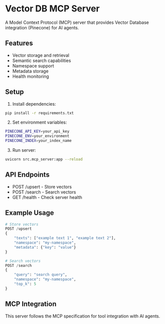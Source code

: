 # Vector DB MCP Server

A Model Context Protocol (MCP) server that provides Vector Database integration (Pinecone) for AI agents.

## Features

- Vector storage and retrieval
- Semantic search capabilities
- Namespace support
- Metadata storage
- Health monitoring

## Setup

1. Install dependencies:
```bash
pip install -r requirements.txt
```

2. Set environment variables:
```bash
PINECONE_API_KEY=your_api_key
PINECONE_ENV=your_environment
PINECONE_INDEX=your_index_name
```

3. Run server:
```bash
uvicorn src.mcp_server:app --reload
```

## API Endpoints

- POST /upsert - Store vectors
- POST /search - Search vectors
- GET /health - Check server health

## Example Usage

```python
# Store vectors
POST /upsert
{
    "texts": ["example text 1", "example text 2"],
    "namespace": "my-namespace",
    "metadata": {"key": "value"}
}

# Search vectors
POST /search
{
    "query": "search query",
    "namespace": "my-namespace",
    "top_k": 5
}
```

## MCP Integration

This server follows the MCP specification for tool integration with AI agents.